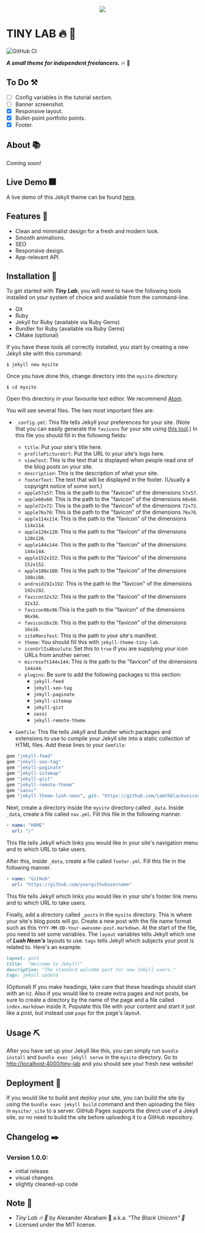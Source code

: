 <p align="center">
 <img src="https://github.com/iamtheblackunicorn/iamtheblackunicorn/raw/main/assets/banner.png"/>
</p>

# TINY LAB :fire: :test_tube:

![GitHub CI](https://github.com/iamtheblackunicorn/tiny-lab/actions/workflows/jekyll.yml/badge.svg)

***A small theme for independent freelancers.*** :fire: :test_tube:

## To Do :hammer_and_pick:

- [ ] Config variables in the tutorial section.
- [ ] Banner screenshot.
- [x] Responsive layout.
- [x] Bullet-point portfolio points.
- [x] Footer.

## About :books:

Coming soon!

## Live Demo :fireworks:

A live demo of this Jekyll theme can be found [here](https://blckunicorn.art/tiny-lab).

## Features :test_tube:

- Clean and minimalist design for a fresh and modern look.
- Smooth animations.
- SEO
- Responsive design.
- App-relevant API.


## Installation :hammer:

To get started with ***Tiny Lab***, you will need to have the following tools installed on your system of choice and available from the command-line.

- Git
- Ruby
- Jekyll for Ruby (available via Ruby Gems)
- Bundler for Ruby (available via Ruby Gems)
- CMake (optional)

If you have these tools all correctly installed, you start by creating a new Jekyll site with this command:

```
$ jekyll new mysite
```

Once you have done this, change directory into the `mysite` directory.

```
$ cd mysite
```

Open this directory in your favourite text editor. We recommend [Atom](https://atom.io).

You will see several files. The two most important files are:

- `_config.yml`: This file tells Jekyll your preferences for your site. (Note that you can easily generate the `favicons` for your site using [this tool](https://www.favicon-generator.org/).) In this file you should fill in the following fields:
  - `title`: Put your site's title here.
  - `profilePictureUrl`: Put the URL to your site's logo here.
  - `viewText`: This is the text that is displayed when people read one of the blog posts on your site.
  - `description`: This is the description of what your site.
  - `footerText`: The text that will be displayed in the footer. (Usually a copyright notice of some sort.)
  - `apple57x57`: This is the path to the "favicon" of the dimensions `57x57`.
  - `apple60x60`: This is the path to the "favicon" of the dimensions `60x60`.
  - `apple72x72`: This is the path to the "favicon" of the dimensions `72x72`.
  - `apple76x76`: This is the path to the "favicon" of the dimensions `76x76`.
  - `apple114x114`: This is the path to the "favicon" of the dimensions `114x114`.
  - `apple120x120`: This is the path to the "favicon" of the dimensions `120x120`.
  - `apple144x144`: This is the path to the "favicon" of the dimensions `144x144`.
  - `apple152x152`: This is the path to the "favicon" of the dimensions `152x152`.
  - `apple180x180`: This is the path to the "favicon" of the dimensions `180x180`.
  - `android192x192`: This is the path to the "favicon" of the dimensions `192x192`.
  - `favicon32x32`: This is the path to the "favicon" of the dimensions `32x32`.
  - `favicon96x96`:This is the path to the "favicon" of the dimensions `96x96`.
  - `favicon16x16`: This is the path to the "favicon" of the dimensions `16x16`.
  - `siteManifest`: This is the path to your site's manifest.
  - `theme`: You should fill this with `jekyll-theme-tiny-lab`.
  - `iconUrlIsAbsolute`: Set this to `true` if you are supplying your icon URLs from another server.
  - `microsoft144x144`: This is the path to the "favicon" of the dimensions `144x44`.
  - `plugins`: Be sure to add the following packages to this section:
    - `jekyll-feed`
    - `jekyll-seo-tag`
    - `jekyll-paginate`
    - `jekyll-sitemap`
    - `jekyll-gist`
    - `sassc`
    - `jekyll-remote-theme`

- `Gemfile`: This file tells Jekyll and Bundler which packages and extensions to use to compile your Jekyll site into a static collection of HTML files. Add these lines to your `Gemfile`:

```Ruby
gem "jekyll-feed"
gem "jekyll-seo-tag"
gem "jekyll-paginate"
gem "jekyll-sitemap"
gem "jekyll-gist"
gem "jekyll-remote-theme"
gem "sassc"
gem "jekyll-theme-lush-neon", git: "https://github.com/iamthblackunicorn/tiny-lab", branch: "main"
```

Next, create a directory inside the `mysite` directory called `_data`. Inside `_data`, create a file called `nav.yml`. Fill this file in the following manner.

```YAML
- name: "HOME"
  url: "/"
```

This file tells Jekyll which links you would like in your site's navigation menu and to which URL to take users.

After this, inside `_data`, create a file called `footer.yml`. Fill this file in the following manner.

```YAML
- name: "GitHub"
  url: "https://github.com/yourgithubusername"
```

This file tells Jekyll which links you would like in your site's footer link menu and to which URL to take users.

Finally, add a directory called `_posts` in the `mysite` directory. This is where your site's blog posts will go. Create a new post with the file name format such as this `YYYY-MM-DD-Your-awesome-post.markdown`. At the start of the file, you need to set some variables. The `layout` variables tells Jekyll which one of ***Lush Neon's*** layouts to use. `tags` tells Jekyll which subjects your post is related to. Here's an example:

```Markdown
layout: post
title:  "Welcome to Jekyll!"
description: "The standard welcome post for new Jekyll users."
tags: jekyll update
```

(Optional) If you make headings, take care that these headings should start with an `h2`. Also if you would like to create extra pages and not posts, be sure to create a directory by the name of the page and a file called `index.markdown` inside it. Populate this file with your content and start it just like a post, but instead use `page` for the page's layout.

## Usage :pick:

After you have set up your Jekyll like this, you can simply run `bundle install` and `bundle exec jekyll serve` in the `mysite` directory. Go to [http://localhost:4000/tiny-lab](http://localhost:4000/tiny-lab) and you should see your fresh new website!

## Deployment :flight_departure:

If you would like to build and deploy your site, you can build the site by using the `bundle exec jekyll build` command and then uploading the files in `mysite/_site` to a server. GitHub Pages supports the direct use of a Jekyll site, so no need to build the site before uploading it to a GitHub repository.

## Changelog :black_nib:

### Version 1.0.0:

- initial release
- visual changes
- slightly cleaned-up code

## Note :scroll:

- *Tiny Lab :fire: :test_tube:* by Alexander Abraham :black_heart: a.k.a. *"The Black Unicorn" :unicorn:*
- Licensed under the MIT license.
